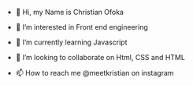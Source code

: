 - 👋 Hi, my Name is Christian Ofoka
 
- 👀 I’m interested in Front end engineering 
- 🌱 I’m currently learning Javascript
- 💞️ I’m looking to collaborate on Html, CSS and HTML
- 📫 How to reach me @meetkristian on instagram

<!---
Codename-Kris/Codename-Kris is a ✨ special ✨ repository because its `README.md` (this file) appears on your GitHub profile.
You can click the Preview link to take a look at your changes.
--->
